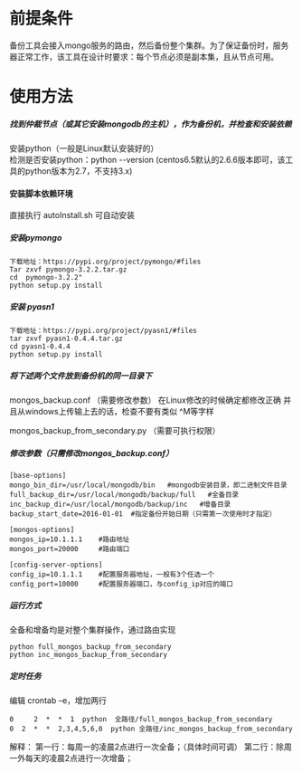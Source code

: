 # 前提条件
备份工具会接入mongo服务的路由，然后备份整个集群。为了保证备份时，服务器正常工作，该工具在设计时要求：每个节点必须是副本集，且从节点可用。
# 使用方法
##### 找到仲裁节点（或其它安装mongodb的主机），作为备份机，并检查和安装依赖
安装python（一般是Linux默认安装好的）  
检测是否安装python：python --version
(centos6.5默认的2.6.6版本即可，该工具的python版本为2.7，不支持3.x)
#### 安装脚本依赖环境
直接执行 autoInstall.sh  可自动安装
##### 安装pymongo
```
下载地址：https://pypi.org/project/pymongo/#files
Tar zxvf pymongo-3.2.2.tar.gz
cd  pymongo-3.2.2"
python setup.py install
```
##### 安装 pyasn1
```
下载地址：https://pypi.org/project/pyasn1/#files
tar zxvf pyasn1-0.4.4.tar.gz
cd pyasn1-0.4.4
python setup.py install
```
##### 将下述两个文件放到备份机的同一目录下
mongos_backup.conf  （需要修改参数）
在Linux修改的时候确定都修改正确
并且从windows上传输上去的话，检查不要有类似 ^M等字样   

mongos_backup_from_secondary.py  （需要可执行权限）  
##### 修改参数（只需修改mongos_backup.conf）
```
[base-options]
mongo_bin_dir=/usr/local/mongodb/bin   #mongodb安装目录，即二进制文件目录
full_backup_dir=/usr/local/mongodb/backup/full   #全备目录
inc_backup_dir=/usr/local/mongodb/backup/inc   #增备目录
backup_start_date=2016-01-01  #指定备份开始日期（只需第一次使用时才指定）

[mongos-options]
mongos_ip=10.1.1.1    #路由地址
mongos_port=20000     #路由端口
 
[config-server-options]
config_ip=10.1.1.1    #配置服务器地址，一般有3个任选一个
config_port=10000     #配置服务器端口，与config_ip对应的端口
```
##### 运行方式
全备和增备均是对整个集群操作，通过路由实现

```
python full_mongos_backup_from_secondary
python inc_mongos_backup_from_secondary
```
##### 定时任务
编辑 crontab –e，增加两行
```
0     2  *  *  1  python  全路径/full_mongos_backup_from_secondary
0  2  *  *  2,3,4,5,6,0  python 全路径/inc_mongos_backup_from_secondary 
```
解释：
第一行：每周一的凌晨2点进行一次全备；（具体时间可调）
第二行：除周一外每天的凌晨2点进行一次增备；